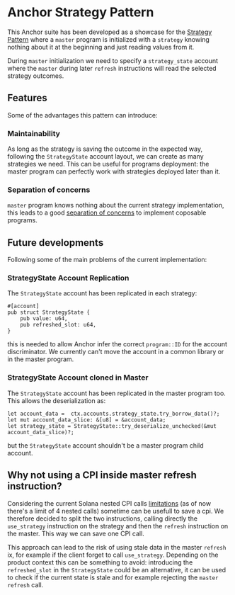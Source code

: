 # Anchor Strategy Pattern

This Anchor suite has been developed as a showcase for the [Strategy Pattern](https://en.wikipedia.org/wiki/Strategy_pattern) where a `master` program is initialized with a `strategy` knowing nothing about it at the beginning and just reading values from it.

During `master` initialization we need to specify a `strategy_state` account where the `master` during later `refresh` instructions will read the selected strategy outcomes.

## Features

Some of the advantages this pattern can introduce:

### Maintainability

As long as the strategy is saving the outcome in the expected way, following the `StrategyState` account layout, we can create as many strategies we need. This can be useful for programs deployment: the master program can perfectly work with strategies deployed later than it.

### Separation of concerns

`master` program knows nothing about the current strategy implementation, this leads to a good [separation of concerns](https://en.wikipedia.org/wiki/Separation_of_concerns) to implement coposable programs.

## Future developments

Following some of the main problems of the current implementation:

### StrategyState Account Replication

The `StrategyState` account has been replicated in each strategy:

```
#[account]
pub struct StrategyState {
    pub value: u64,
    pub refreshed_slot: u64,
}
```

this is needed to allow Anchor infer the correct `program::ID` for the account discriminator. We currently can't move the account in a common library or in the master program.

### StrategyState Account cloned in Master

The `StrategyState` account has been replicated in the master program too. This allows the deserialization as:

```
let account_data =  ctx.accounts.strategy_state.try_borrow_data()?;
let mut account_data_slice: &[u8] = &account_data;
let strategy_state = StrategyState::try_deserialize_unchecked(&mut account_data_slice)?;
```

but the `StrategyState` account shouldn't be a master program child account.

## Why not using a CPI inside master refresh instruction?

Considering the current Solana nested CPI calls [limitations](https://docs.solana.com/developing/programming-model/calling-between-programs#call-depth) (as of now there's a limit of 4 nested calls) sometime can be usefull to save a cpi. We therefore decided to split the two instructions, calling directly the `use_strategy` instruction on the strategy and then the `refresh` instruction on the master. This way we can save one CPI call.

This approach can lead to the risk of using stale data in the master `refresh` ix, for example if the client forget to call `use_strategy`. Depending on the product context this can be something to avoid: introducing the `refreshed_slot` in the `StrategyState` could be an alternative, it can be used to check if the current state is stale and for example rejecting the `master` `refresh` call.
